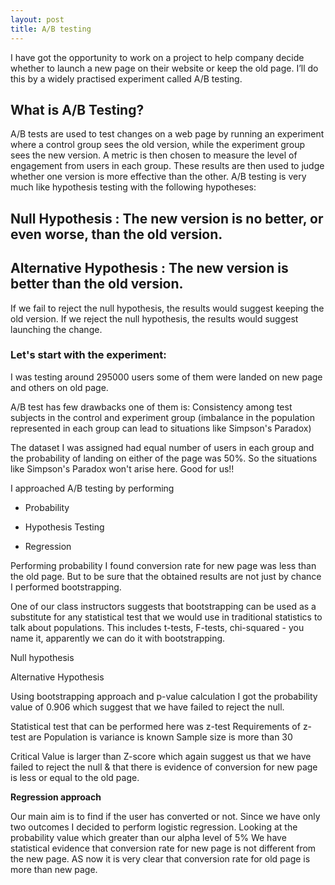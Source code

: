 ```yaml
---
layout: post
title: A/B testing
---
```


I have got the opportunity to work on a project to help company decide whether to launch a new page on their website or keep the old page.
I’ll do this by a widely practised experiment called A/B testing.

## What is A/B Testing?

A/B tests are used to test changes on a web page by running an experiment where a control group sees the old version, while the experiment 
group sees the new version. A metric is then chosen to measure the level of engagement from users in each group. These results are then 
used to judge whether one version is more effective than the other. 
A/B testing is very much like hypothesis testing with the following hypotheses:

## **Null Hypothesis** : The new version is no better, or even worse, than the old version.
## **Alternative Hypothesis** : The new version is better than the old version.

If we fail to reject the null hypothesis, the results would suggest keeping the old version. If we reject the null hypothesis, 
the results would suggest launching the change.

### Let's start with the experiment:

I was testing around 295000 users some of them were landed on new page and others on old page.

A/B test has few drawbacks one of them is:
Consistency among test subjects in the control and experiment group (imbalance in the population represented in each group can lead 
to situations like Simpson's Paradox)

The dataset I was assigned had equal number of users in each group and the probability of landing on either of the page was 50%. So the 
situations like Simpson's Paradox won't arise here. Good for us!!

I approached A/B testing by performing
 
- Probability

- Hypothesis Testing

- Regression

Performing probability I found conversion rate for new page was less than the old page. But to be sure that the obtained results are 
not just by chance I performed bootstrapping.

One of our class instructors suggests that bootstrapping can be used as a substitute for any statistical test that we would use in
traditional statistics to talk about populations. This includes t-tests, F-tests, chi-squared - you name it, apparently we can do it 
with bootstrapping.

Null hypothesis

Alternative Hypothesis

Using bootstrapping approach and p-value calculation I got the probability value of 0.906 which suggest that we have failed to 
reject the null.

Statistical test that can be performed here was z-test
Requirements of z-test are
Population is variance is known
Sample size is more than 30

Critical Value is larger than Z-score which again suggest us that we have failed to reject the null & that there is 
evidence of conversion for new page is less or equal to the old page.

**Regression approach**

Our main aim is to find if the user has converted or not. Since we have only two outcomes I decided to perform logistic regression.
Looking at the probability value which greater than our alpha level of 5% We have statistical evidence that conversion rate for new page is not different from the new page.
AS now it is very clear that conversion rate for old page is more than new page.


